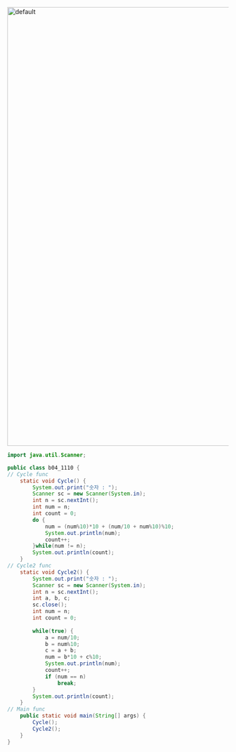 <img width="1000" alt="default" 
src="https://user-images.githubusercontent.com/29402714/43497463-4b42f69c-957d-11e8-80f6-6a4b8153581a.png">

```java
import java.util.Scanner;

public class b04_1110 {
// Cycle func
	static void Cycle() {
		System.out.print("숫자 : ");
		Scanner sc = new Scanner(System.in);
		int n = sc.nextInt();
		int num = n;
		int count = 0;
		do {
			num = (num%10)*10 + (num/10 + num%10)%10;
			System.out.println(num);
			count++;
		}while(num != n);
		System.out.println(count);
	}
// Cycle2 func
	static void Cycle2() {
		System.out.print("숫자 : ");
		Scanner sc = new Scanner(System.in);
		int n = sc.nextInt();
		int a, b, c;
		sc.close();
		int num = n;
		int count = 0;
		
		while(true) {
			a = num/10;
			b = num%10;
			c = a + b;
			num = b*10 + c%10;
			System.out.println(num);
			count++;
			if (num == n)
				break;
		}
		System.out.println(count);
	}
// Main func
	public static void main(String[] args) {
		Cycle();
		Cycle2();
	}
}
```
